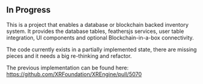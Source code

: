 ## In Progress

This is a project that enables a database or blockchain backed inventory system. It provides the database tables, feathersjs services, user table integration, UI components and optional Blockchain-in-a-box connectivity.

The code currently exists in a partially implemented state, there are missing pieces and it needs a big re-thinking and refactor.

The previous implementation can be found here: https://github.com/XRFoundation/XREngine/pull/5070